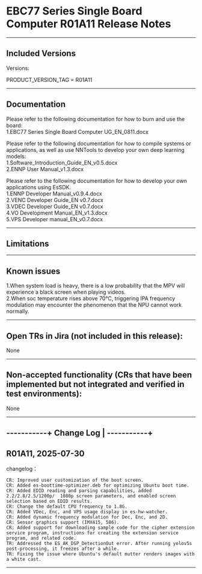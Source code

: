 EBC77 Series Single Board Computer R01A11 Release Notes
===============================================================================
 
-------------------------------------------------------------------------------
Included Versions
-------------------------------------------------------------------------------
 
Versions:
  
PRODUCT_VERSION_TAG     = R01A11

 
-------------------------------------------------------------------------------
Documentation
-------------------------------------------------------------------------------
Please refer to the following documentation for how to burn and use the board:  
1.EBC77 Series Single Board Computer UG_EN_0811.docx

Please refer to the following documentation for how to compile systems or applications, as well as use NNTools to develop your own deep learning models:  
1.Software_Introduction_Guide_EN_v0.5.docx  
2.ENNP User Manual_v1.3.docx  

Please refer to the following documentation for how to develop your own applications using EsSDK.  
1.ENNP Developer Manual_v0.9.4.docx  
2.VENC Developer Guide_EN v0.7.docx  
3.VDEC Developer Guide_EN v0.7.docx  
4.VO Development Manual_EN_v1.3.docx  
5.VPS Developer manual_EN_v0.7.docx  
 
-------------------------------------------------------------------------------
Limitations
-------------------------------------------------------------------------------

-------------------------------------------------------------------------------
Known issues
-------------------------------------------------------------------------------
1.When system load is heavy, there is a low probability that the MPV will experience a black screen when playing videos.  
2.When soc temperature rises above 70°C, triggering IPA frequency modulation may encounter the phenomenon that the NPU cannot work normally.

-------------------------------------------------------------------------------
Open TRs in Jira (not included in this release):
-------------------------------------------------------------------------------
None
 
-------------------------------------------------------------------------------
Non-accepted functionality (CRs that have been implemented but not
integrated and verified in test environments):
-------------------------------------------------------------------------------
None
 
-------------------------------------------------------------------------------
-----------+
Change Log |
-----------+
-------------------------------------------------------------------------------

R01A11, 2025-07-30
-------------------------------------------------------------------------------

changelog：  

```
CR: Improved user customization of the boot screen.  
CR: Added es-boottime-optimizer.deb for optimizing Ubuntu boot time.  
CR: Added EDID reading and parsing capabilities, added 2.2/2.8/2.5/1200p/  1080p screen parameters, and enabled screen selection based on EDID results.  
CR: Change the default CPU frequency to 1.8G.  
CR: Added VDec, Enc, and VPS usage display in es-hw-watcher.  
CR: Added dynamic frequency modulation for Dec, Enc, and 2D.  
CR: Sensor graphics support (IMX415, 586).  
CR: Added support for downloading sample code for the cipher extension service program, instructions for creating the extension service program, and related code.  
TR: Addressed the ES_AK_DSP_DetectionOut error. After running yolov5s post-processing, it freezes after a while.  
TR: Fixing the issue where Ubuntu's default mutter renders images with a white cast.
```

 
-------------------------------------------------------------------------------